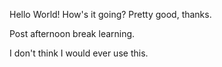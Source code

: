 Hello World! 
How's it going?
Pretty good, thanks. 

Post afternoon break learning. 

I don't think I would ever use this.

